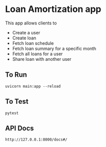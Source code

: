 # Loan Amortization app

This app allows clients to

- Create a user
- Create loan
- Fetch loan schedule
- Fetch loan summary for a specific month
- Fetch all loans for a user
- Share loan with another user

## To Run

`uvicorn main:app --reload`

## To Test

`pytest`

## API Docs

`http://127.0.0.1:8000/docs#/`
